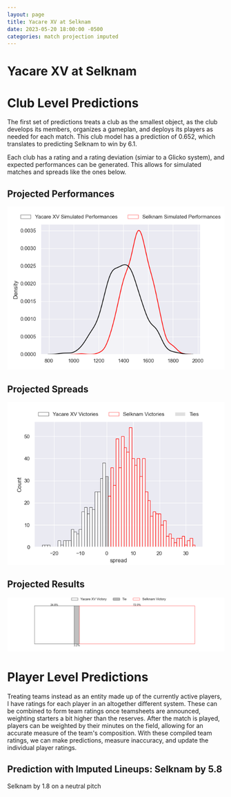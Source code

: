 ```yaml
---  
layout: page  
title: Yacare XV at Selknam  
date: 2023-05-20 18:00:00 -0500  
categories: match projection imputed  
---
```

# Yacare XV at Selknam

# Club Level Predictions


The first set of predictions treats a club as the smallest object, as the club develops its members, organizes a gameplan, and deploys its players as needed for each match. This club model has a prediction of 0.652, which translates to predicting Selknam to win by 6.1.

Each club has a rating and a rating deviation (simiar to a Glicko system), and expected performances can be generated. This allows for simulated matches and spreads like the ones below.
## Projected Performances


![Projected Performances](plots/performances_2023-05-20-Selknam-YacareXV.png)
## Projected Spreads


![Projected Spreads](plots/spreads_2023-05-20-Selknam-YacareXV.png)
## Projected Results


![Projected Results](plots/resultbar_2023-05-20-Selknam-YacareXV.png)
# Player Level Predictions


Treating teams instead as an entity made up of the currently active players, I have ratings for each player in an altogether different system. These can be combined to form team ratings once teamsheets are announced, weighting starters a bit higher than the reserves. After the match is played, players can be weighted by their minutes on the field, allowing for an accurate measure of the team's composition. With these compiled team ratings, we can make predictions, measure inaccuracy, and update the individual player ratings.
## Prediction with Imputed Lineups: Selknam by 5.8


Selknam by 1.8 on a neutral pitch

